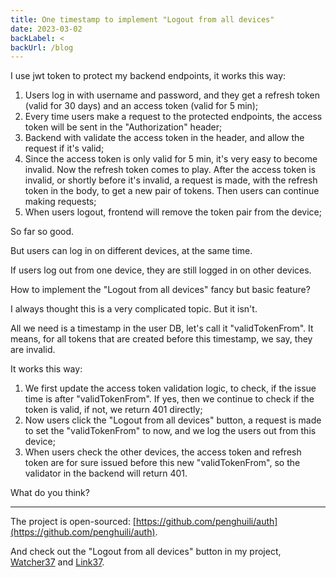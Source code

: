 ```yaml
---
title: One timestamp to implement "Logout from all devices"
date: 2023-03-02
backLabel: <
backUrl: /blog
---
```


I use jwt token to protect my backend endpoints, it works this way:

1. Users log in with username and password, and they get a refresh token (valid for 30 days) and an access token (valid for 5 min);
2. Every time users make a request to the protected endpoints, the access token will be sent in the "Authorization" header;
3. Backend with validate the access token in the header, and allow the request if it's valid;
4. Since the access token is only valid for 5 min, it's very easy to become invalid. Now the refresh token comes to play. After the access token is invalid, or shortly before it's invalid, a request is made, with the refresh token in the body, to get a new pair of tokens. Then users can continue making requests;
5. When users logout, frontend will remove the token pair from the device;

So far so good.

But users can log in on different devices, at the same time.

If users log out from one device, they are still logged in on other devices.

How to implement the "Logout from all devices" fancy but basic feature?

I always thought this is a very complicated topic. But it isn't.

All we need is a timestamp in the user DB, let's call it "validTokenFrom". It means, for all tokens that are created before this timestamp, we say, they are invalid.

It works this way:

1. We first update the access token validation logic, to check, if the issue time is after "validTokenFrom". If yes, then we continue to check if the token is valid, if not, we return 401 directly;
2.  Now users click the "Logout from all devices" button, a request is made to set the "validTokenFrom" to now, and we log the users out from this device;
3. When users check the other devices, the access token and refresh token are for sure issued before this new "validTokenFrom", so the validator in the backend will return 401.

What do you think?

---

The project is open-sourced: [https://github.com/penghuili/auth](https://github.com/penghuili/auth).

And check out the "Logout from all devices" button in my project, [Watcher37](https://watcher.peng37.com/) and [Link37](https://link.peng37.com/).